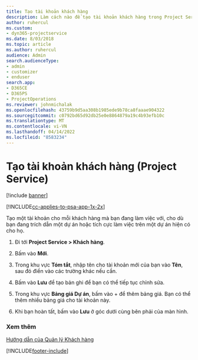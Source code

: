 ```yaml
---
title: Tạo tài khoản khách hàng
description: Làm cách nào để tạo tài khoản khách hàng trong Project Service
author: ruhercul
ms.custom:
- dyn365-projectservice
ms.date: 8/03/2018
ms.topic: article
ms.author: ruhercul
audience: Admin
search.audienceType:
- admin
- customizer
- enduser
search.app:
- D365CE
- D365PS
- ProjectOperations
ms.reviewer: johnmichalak
ms.openlocfilehash: 43759b9d5aa308b1985ede9b78ca8faaae904322
ms.sourcegitcommit: c0792bd65d92db25e0e8864879a19c4b93efb10c
ms.translationtype: MT
ms.contentlocale: vi-VN
ms.lasthandoff: 04/14/2022
ms.locfileid: "8583234"
---
```

# <a name="create-a-customer-account-project-service"></a>Tạo tài khoản khách hàng (Project Service)

[!include [banner](../includes/psa-now-project-operations.md)]

[!INCLUDE[cc-applies-to-psa-app-1x-2x](../includes/cc-applies-to-psa-app-1x-2x.md)]

Tạo một tài khoản cho mỗi khách hàng mà bạn đang làm việc với, cho dù bạn đang trích dẫn một dự án hoặc tích cực làm việc trên một dự án hiện có cho họ.  
  
1.  Đi tới **Project Service > Khách hàng**.  
  
2.  Bấm vào **Mới**.  
  
3.  Trong khu vực **Tóm tắt**, nhập tên cho tài khoản mới của bạn vào **Tên**, sau đó điền vào các trường khác nếu cần.  
  
4.  Bấm vào **Lưu** để tạo bản ghi để bạn có thể tiếp tục chỉnh sửa.  
  
5.  Trong khu vực **Bảng giá Dự án**, bấm vào + để thêm bảng giá. Bạn có thể thêm nhiều bảng giá cho tài khoản này.  
  
6.  Khi bạn hoàn tất, bấm vào **Lưu** ở góc dưới cùng bên phải của màn hình.  
  
### <a name="see-also"></a>Xem thêm  
 [Hướng dẫn của Quản lý Khách hàng](../psa/account-manager-guide.md)


[!INCLUDE[footer-include](../includes/footer-banner.md)]
